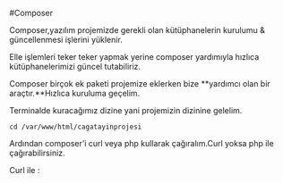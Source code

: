 #Composer

Composer,yazılım projemizde gerekli olan kütüphanelerin kurulumu & güncellenmesi işlerini yüklenir.

Elle işlemleri teker teker yapmak yerine composer yardımıyla hızlıca kütüphanelerimizi güncel tutabiliriz.

Composer birçok ek paketi projemize eklerken bize **yardımcı olan bir araçtır.**Hızlıca kuruluma geçelim.

Terminalde kuracağımız dizine yani projemizin dizinine gelelim.

```cd /var/www/html/cagatayinprojesi```

Ardından composer’i curl veya php kullarak çağıralım.Curl yoksa php ile çağırabilirsiniz.

Curl ile :
